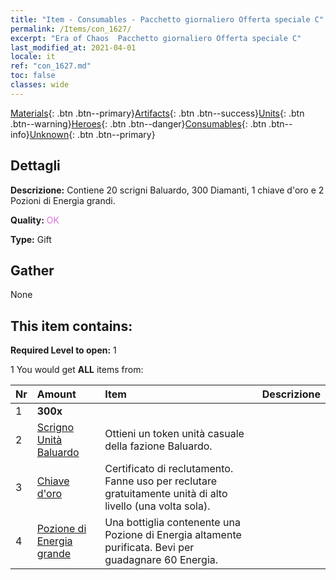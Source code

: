 ```yaml
---
title: "Item - Consumables - Pacchetto giornaliero Offerta speciale C"
permalink: /Items/con_1627/
excerpt: "Era of Chaos  Pacchetto giornaliero Offerta speciale C"
last_modified_at: 2021-04-01
locale: it
ref: "con_1627.md"
toc: false
classes: wide
---
```

 [Materials](/it/Items/){: .btn .btn--primary}[Artifacts](/it/Items/Artifacts/){: .btn .btn--success}[Units](/it/Items/Units/){: .btn .btn--warning}[Heroes](/it/Items/Heroes/){: .btn .btn--danger}[Consumables](/it/Items/Consumables/){: .btn .btn--info}[Unknown](/it/Items/Unknown/){: .btn .btn--primary}

## Dettagli
 **Descrizione:** Contiene 20 scrigni Baluardo, 300 Diamanti, 1 chiave d'oro e 2 Pozioni di Energia grandi.

 **Quality:** <span style="color: #DA70D6">OK</span>

 **Type:** Gift

## Gather

  None

## This item contains:

 **Required Level to open:** 1

 1 You would get **ALL** items  from:

  | Nr | Amount |     Item    | Descrizione |
  |:---|:-------|:------------|:-----------:|
  | 1 |  **300x** | <i class="fas fa-gem"/> |  | 
  | 2 | [Scrigno Unità Baluardo](/it/Items/con_1270/) | Ottieni un token unità casuale della fazione Baluardo. | 
  | 3 | [Chiave d'oro](/it/Items/con_783/) | Certificato di reclutamento. Fanne uso per reclutare gratuitamente unità di alto livello (una volta sola). | 
  | 4 | [Pozione di Energia grande](/it/Items/con_706/) | Una bottiglia contenente una Pozione di Energia altamente purificata. Bevi per guadagnare 60 Energia. | 

